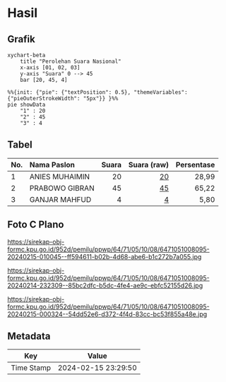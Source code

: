 # Hasil

## Grafik

```mermaid
xychart-beta
    title "Perolehan Suara Nasional"
    x-axis [01, 02, 03]
    y-axis "Suara" 0 --> 45
    bar [20, 45, 4]
```

```mermaid
%%{init: {"pie": {"textPosition": 0.5}, "themeVariables": {"pieOuterStrokeWidth": "5px"}} }%%
pie showData
    "1" : 20
    "2" : 45
    "3" : 4
```

## Tabel

| No. | Nama Paslon    | Suara | Suara (raw) | Persentase |
|:--- |:-------------- | -----:| -----------:| ----------:|
| 1   | ANIES MUHAIMIN | 20    | [20][p-1]   | 28,99      |
| 2   | PRABOWO GIBRAN | 45    | [45][p-2]   | 65,22      |
| 3   | GANJAR MAHFUD  | 4     | [4][p-3]    | 5,80       |


[p-1]: https://github.com/gigit-pemilu/pemilu-2024/blob/main/pilpres/hitung-suara/sub/64-kalimantan-timur/sub/71-kota-balikpapan/sub/05-balikpapan-selatan/sub/1008-sepinggan-baru/sub/095-tps/sub/paslon-1.txt
[p-2]: https://github.com/gigit-pemilu/pemilu-2024/blob/main/pilpres/hitung-suara/sub/64-kalimantan-timur/sub/71-kota-balikpapan/sub/05-balikpapan-selatan/sub/1008-sepinggan-baru/sub/095-tps/sub/paslon-2.txt
[p-3]: https://github.com/gigit-pemilu/pemilu-2024/blob/main/pilpres/hitung-suara/sub/64-kalimantan-timur/sub/71-kota-balikpapan/sub/05-balikpapan-selatan/sub/1008-sepinggan-baru/sub/095-tps/sub/paslon-3.txt

## Foto C Plano

https://sirekap-obj-formc.kpu.go.id/952d/pemilu/ppwp/64/71/05/10/08/6471051008095-20240215-010045--ff594611-b02b-4d68-abe6-b1c272b7a055.jpg

https://sirekap-obj-formc.kpu.go.id/952d/pemilu/ppwp/64/71/05/10/08/6471051008095-20240214-232309--85bc2dfc-b5dc-4fe4-ae9c-ebfc52155d26.jpg

https://sirekap-obj-formc.kpu.go.id/952d/pemilu/ppwp/64/71/05/10/08/6471051008095-20240215-000324--54dd52e6-d372-4f4d-83cc-bc53f855a48e.jpg


## Metadata

| Key        | Value               |
| ---------- | ------------------- |
| Time Stamp | 2024-02-15 23:29:50 |



